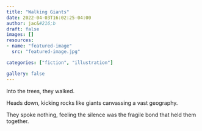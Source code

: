 ```yaml
---
title: "Walking Giants"
date: 2022-04-03T16:02:25-04:00
author: jac&#216;b
draft: false
images: []
resources:
- name: "featured-image"
  src: "featured-image.jpg"

categories: ["fiction", "illustration"]

gallery: false
---
```


Into the trees, they walked.

Heads down, kicking rocks like giants canvassing a vast geography.

They spoke nothing, feeling the silence was the fragile bond that held them together.


